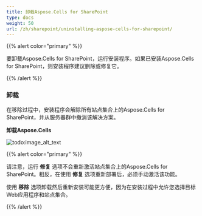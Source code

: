 ```yaml
---
title: 卸载Aspose.Cells for SharePoint
type: docs
weight: 50
url: /zh/sharepoint/uninstalling-aspose-cells-for-sharepoint/
---
```


{{% alert color="primary" %}} 

要卸载Aspose.Cells for SharePoint，运行安装程序。如果已安装Aspose.Cells for SharePoint，则安装程序建议删除或修复它。

{{% /alert %}} 
### **卸载**
在移除过程中，安装程序会解除所有站点集合上的Aspose.Cells for SharePoint，并从服务器群中撤消该解决方案。 

**卸载Aspose.Cells** 

![todo:image_alt_text](uninstalling-aspose-cells-for-sharepoint_1.png)




{{% alert color="primary" %}} 

请注意，运行 **修复** 选项不会重新激活站点集合上的Aspose.Cells for SharePoint。相反，在使用 **修复** 选项重新部署后，必须手动激活该功能。

使用 **移除** 选项卸载然后重新安装可能更方便，因为在安装过程中允许您选择目标Web应用程序和站点集合。 

{{% /alert %}}
